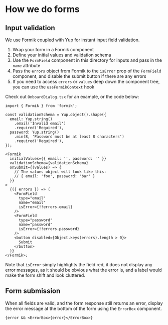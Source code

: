 # How we do forms

## Input validation

We use Formik coupled with Yup for instant input field validation.

1. Wrap your form in a Formik component
2. Define your initial values and validation schema
3. Use the `FormField` component in this directory for inputs and pass in the `name` attribute
4. Pass the `errors` object from Formik to the `isError` prop of the `FormField` component, and disable the submit button if there are any errors
5. If you need to access `errors` or `values` deep down the component tree, you can use the `useFormikContext` hook

Check out `OnboardDialog.tsx` for an example, or the code below:

```tsx
import { Formik } from 'formik';

const validationSchema = Yup.object().shape({
  email: Yup.string()
    .email('Invalid email')
    .required('Required'),
  password: Yup.string()
    .min(8, 'Password must be at least 8 characters')
    .required('Required'),
});

<Formik
  initialValues={{ email: '', password: '' }}
  validationSchema={validationSchema}
  onSubmit={(values) => {
    // The values object will look like this:
    // { email: 'foo', password: 'bar' }
  }}
>
  {({ errors }) => (
    <FormField
      type="email"
      name="email"
      isError={!!errors.email}
    />
    <FormField
      type="password"
      name="password"
      isError={!!errors.password}
    />
    <button disabled={Object.keys(errors).length > 0}>
      Submit
    </button>
  )}
</Formik>;
```

Note that `isError` simply highlights the field red, it does not display any error messages, as it should be obvious what the error is, and a label would make the form shift and look cluttered.

## Form submission

When all fields are valid, and the form response still returns an error, display the error message at the bottom of the form using the `ErrorBox` component.

```tsx
{error && <ErrorBox>{error}</ErrorBox>}
```
